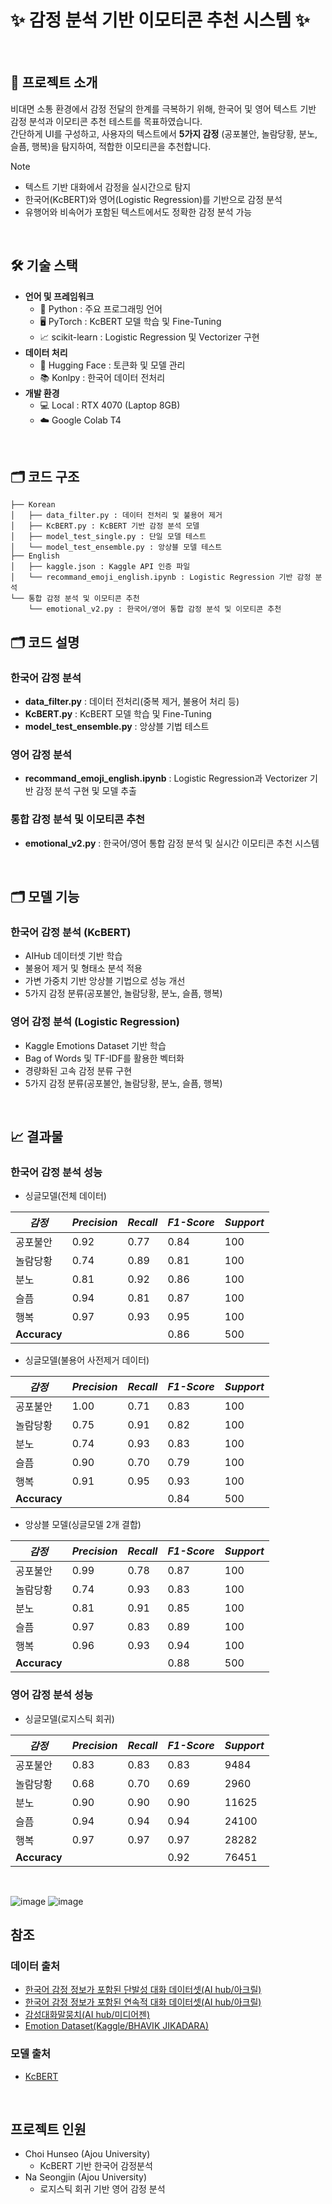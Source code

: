 # ✨ 감정 분석 기반 이모티콘 추천 시스템 ✨
<br>

## 🌟 프로젝트 소개
비대면 소통 환경에서 감정 전달의 한계를 극복하기 위해, 한국어 및 영어 텍스트 기반 감정 분석과 이모티콘 추천 테스트를 목표하였습니다.  
간단하게 UI를 구성하고, 사용자의 텍스트에서 **5가지 감정** (공포불안, 놀람당황, 분노, 슬픔, 행복)을 탐지하여, 적합한 이모티콘을 추천합니다.

>[!NOTE]
> - 텍스트 기반 대화에서 감정을 실시간으로 탐지<br>
> - 한국어(KcBERT)와 영어(Logistic Regression)를 기반으로 감정 분석<br>
> - 유행어와 비속어가 포함된 텍스트에서도 정확한 감정 분석 가능<br>

<br>

## 🛠️ 기술 스택
- **언어 및 프레임워크**
  - 🐍 Python : 주요 프로그래밍 언어
  - 🖥️ PyTorch : KcBERT 모델 학습 및 Fine-Tuning
  - 📈 scikit-learn : Logistic Regression 및 Vectorizer 구현
- **데이터 처리**
  - 🤗 Hugging Face : 토큰화 및 모델 관리
  - 📚 Konlpy : 한국어 데이터 전처리
- **개발 환경**
  - 💻 Local : RTX 4070 (Laptop 8GB)
  - ☁️ Google Colab T4

<br>

## 🗂️ 코드 구조
```plaintext
├── Korean
│   ├── data_filter.py : 데이터 전처리 및 불용어 제거
│   ├── KcBERT.py : KcBERT 기반 감정 분석 모델
│   ├── model_test_single.py : 단일 모델 테스트
│   └── model_test_ensemble.py : 앙상블 모델 테스트
├── English
│   ├── kaggle.json : Kaggle API 인증 파일
│   └── recommand_emoji_english.ipynb : Logistic Regression 기반 감정 분석
└── 통합 감정 분석 및 이모티콘 추천
    └── emotional_v2.py : 한국어/영어 통합 감정 분석 및 이모티콘 추천
````

## 🗂️ 코드 설명
### 한국어 감정 분석
- **data_filter.py** : 데이터 전처리(중복 제거, 불용어 처리 등)
- **KcBERT.py** : KcBERT 모델 학습 및 Fine-Tuning
- **model_test_ensemble.py** : 앙상블 기법 테스트

### 영어 감정 분석
- **recommand_emoji_english.ipynb** : Logistic Regression과 Vectorizer 기반 감정 분석 구현 및 모델 추출

### 통합 감정 분석 및 이모티콘 추천
- **emotional_v2.py** : 한국어/영어 통합 감정 분석 및 실시간 이모티콘 추천 시스템

<br>

## 🗂️ 모델 기능
### 한국어 감정 분석 (KcBERT)
- AIHub 데이터셋 기반 학습
- 불용어 제거 및 형태소 분석 적용
- 가변 가중치 기반 앙상블 기법으로 성능 개선
- 5가지 감정 분류(공포불안, 놀람당황, 분노, 슬픔, 행복)

### 영어 감정 분석 (Logistic Regression)
- Kaggle Emotions Dataset 기반 학습
- Bag of Words 및 TF-IDF를 활용한 벡터화
- 경량화된 고속 감정 분류 구현
- 5가지 감정 분류(공포불안, 놀람당황, 분노, 슬픔, 행복)


<br>

## 📈 결과물

### 한국어 감정 분석 성능
- 싱글모델(전체 데이터)

| ***감정*** | ***Precision*** | ***Recall*** | ***F1-Score*** | ***Support*** |
| --- | --- | --- | --- | --- |
| 공포불안 | 0.92 | 0.77 | 0.84 | 100 |
| 놀람당황 | 0.74 | 0.89 | 0.81 | 100 |
| 분노 | 0.81 | 0.92 | 0.86 | 100 |
| 슬픔 | 0.94 | 0.81 | 0.87 | 100 |
| 행복 | 0.97 | 0.93 | 0.95 | 100 |
| **Accuracy** |  |  | 0.86 | 500 |

- 싱글모델(불용어 사전제거 데이터)

| ***감정*** | ***Precision*** | ***Recall*** | ***F1-Score*** | ***Support*** |
| --- | --- | --- | --- | --- |
| 공포불안 | 1.00 | 0.71 | 0.83 | 100 |
| 놀람당황 | 0.75 | 0.91 | 0.82 | 100 |
| 분노 | 0.74 | 0.93 | 0.83 | 100 |
| 슬픔 | 0.90 | 0.70 | 0.79 | 100 |
| 행복 | 0.91 | 0.95 | 0.93 | 100 |
| **Accuracy** |  |  | 0.84 | 500 |

- 앙상블 모델(싱글모델 2개 결합)
  
| ***감정*** | ***Precision*** | ***Recall*** | ***F1-Score*** | ***Support*** |
| --- | --- | --- | --- | --- |
| 공포불안 | 0.99 | 0.78 | 0.87 | 100 |
| 놀람당황 | 0.74 | 0.93 | 0.83 | 100 |
| 분노 | 0.81 | 0.91 | 0.85 | 100 |
| 슬픔 | 0.97 | 0.83 | 0.89 | 100 |
| 행복 | 0.96 | 0.93 | 0.94 | 100 |
| **Accuracy** |  |  | 0.88 | 500 |

### 영어 감정 분석 성능

- 싱글모델(로지스틱 회귀)
  
| ***감정*** | ***Precision*** | ***Recall*** | ***F1-Score*** | ***Support*** |
| --- | --- | --- | --- | --- |
| 공포불안 | 0.83 | 0.83 | 0.83 | 9484 |
| 놀람당황 | 0.68 | 0.70 | 0.69 | 2960 |
| 분노 | 0.90 | 0.90 | 0.90 | 11625 |
| 슬픔 | 0.94 | 0.94 | 0.94 | 24100 |
| 행복 | 0.97 | 0.97 | 0.97 | 28282 |
| **Accuracy** |  |  | 0.92 | 76451 |

<br>

![image](https://github.com/user-attachments/assets/0424fc28-162e-472b-95d5-38a65b9de336)
![image](https://github.com/user-attachments/assets/9d0583d9-fd07-443d-826c-8868ec7f005f)





## 참조

### 데이터 출처
- [한국어 감정 정보가 포함된 단발성 대화 데이터셋(AI hub/아크릴)](https://aihub.or.kr/aihubdata/data/view.do?currMenu=120&topMenu=100&aihubDataSe=extrldata&dataSetSn=270)
- [한국어 감정 정보가 포함된 연속적 대화 데이터셋(AI hub/아크릴)](https://aihub.or.kr/aihubdata/data/view.do?currMenu=120&topMenu=100&aihubDataSe=extrldata&dataSetSn=271)
- [감성대화말뭉치(AI hub/미디어젠)](https://aihub.or.kr/aihubdata/data/view.do?currMenu=115&topMenu=100&aihubDataSe=realm&dataSetSn=86)
- [Emotion Dataset(Kaggle/BHAVIK JIKADARA)](https://www.kaggle.com/datasets/bhavikjikadara/emotions-dataset)

### 모델 출처
- [KcBERT](https://github.com/Beomi/KcBERT.git)

<br>

## 프로젝트 인원
- Choi Hunseo (Ajou University)
  - KcBERT 기반 한국어 감정분석
- Na Seongjin (Ajou University)
  - 로지스틱 회귀 기반 영어 감정 분석

<br>
